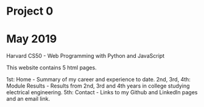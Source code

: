 # Project 0
# May 2019

Harvard CS50  - Web Programming with Python and JavaScript

This website contains 5 html pages.

1st: Home - Summary of my career and experience to date.
2nd, 3rd, 4th: Module Results - Results from 2nd, 3rd and 4th years in college studying electrical engineering.
5th: Contact - Links to my Github and LinkedIn pages and an email link.


